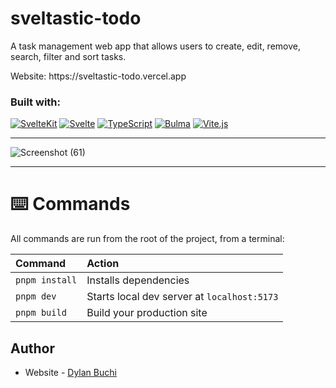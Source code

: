 # sveltastic-todo

A task management web app that allows users to create, edit, remove, search, filter and sort tasks.

<p align="left">Website: https://sveltastic-todo.vercel.app</p>

### Built with:

[![SvelteKit](https://img.shields.io/badge/SvelteKit-FF3E00?style=for-the-badge&logo=Svelte&logoColor=white)](https://kit.svelte.dev/)
[![Svelte](https://img.shields.io/badge/Svelte-4A4A55?style=for-the-badge&logo=svelte&logoColor=FF3E00)](https://svelte.dev/) [![TypeScript](https://img.shields.io/badge/TypeScript-007ACC?style=for-the-badge&logo=typescript&logoColor=white)](https://www.typescriptlang.org/) [![Bulma](https://img.shields.io/badge/Bulma-00D1B2?style=for-the-badge&logo=Bulma&logoColor=white)](https://bulma.io/)
[![Vite.js](https://img.shields.io/badge/Vite-B73BFE?style=for-the-badge&logo=vite&logoColor=FFD62E)](https://vitejs.dev/)

---

![Screenshot (61)](https://github.com/dylanbuchi/sveltastic-todo/assets/52018183/a753c11e-e57a-4e2d-a41a-0c6be43ae2c1)

---

# ⌨️ Commands

All commands are run from the root of the project, from a terminal:

| Command        | Action                                      |
| :------------- | :------------------------------------------ |
| `pnpm install` | Installs dependencies                       |
| `pnpm dev`     | Starts local dev server at `localhost:5173` |
| `pnpm build`   | Build your production site                  |

## Author

- Website - [Dylan Buchi](https://dylanbuchi.com/)
